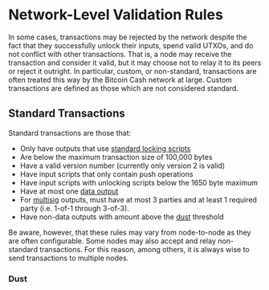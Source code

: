 # Network-Level Validation Rules

In some cases, transactions may be rejected by the network despite the fact that they successfully unlock their inputs, spend valid UTXOs, and do not conflict with other transactions.  That is, a node may receive the transaction and consider it valid, but it may choose not to relay it to its peers or reject it outright.  In particular, custom, or non-standard, transactions are often treated this way by the Bitcoin Cash network at large.  Custom transactions are defined as those which are not considered standard.

## Standard Transactions

Standard transactions are those that:

 - Only have outputs that use [standard locking scripts](/protocol/blockchain/transaction/locking-script#Standard%20Scripts)
 - Are below the maximum transaction size of 100,000 bytes
 - Have a valid version number (currently only version 2 is valid)
 - Have input scripts that only contain push operations
 - Have input scripts with unlocking scripts below the 1650 byte maximum
 - Have at most one [data output](/protocol/blockchain/transaction/locking-script#Data%20Output)
 - For [multisig](/protocol/blockchain/transaction/locking-script#Multisig) outputs, must have at most 3 parties and at least 1 required party (i.e. 1-of-1 through 3-of-3).
 - Have non-data outputs with amount above the [dust](#dust) threshold

Be aware, however, that these rules may vary from node-to-node as they are often configurable.  Some nodes may also accept and relay non-standard transactions.  For this reason, among others, it is always wise to send transactions to multiple nodes.

### Dust

